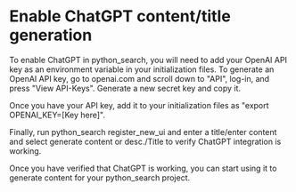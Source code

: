 # Enable ChatGPT content/title generation

To enable ChatGPT in python_search, you will need to add your OpenAI API key as an environment variable in your initialization files. To generate an OpenAI API key, go to openai.com and scroll down to "API", log-in, and press "View API-Keys". Generate a new secret key and copy it.

Once you have your API key, add it to your initialization files as "export OPENAI_KEY=[Key here]".

Finally, run python_search register_new_ui and enter a title/enter content and select generate content or desc./Title to verify ChatGPT integration is working. 

Once you have verified that ChatGPT is working, you can start using it to generate content for your python_search project.
